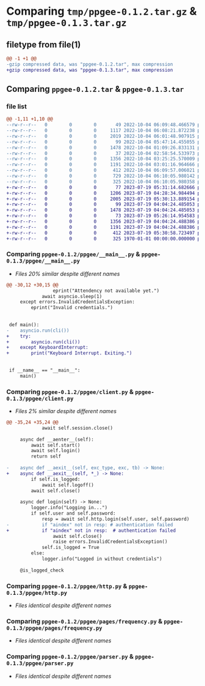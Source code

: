# Comparing `tmp/ppgee-0.1.2.tar.gz` & `tmp/ppgee-0.1.3.tar.gz`

## filetype from file(1)

```diff
@@ -1 +1 @@
-gzip compressed data, was "ppgee-0.1.2.tar", max compression
+gzip compressed data, was "ppgee-0.1.3.tar", max compression
```

## Comparing `ppgee-0.1.2.tar` & `ppgee-0.1.3.tar`

### file list

```diff
@@ -1,11 +1,10 @@
--rw-r--r--   0        0        0       49 2022-10-04 06:09:48.466579 ppgee-0.1.2/ppgee/__init__.py
--rw-r--r--   0        0        0     1117 2022-10-04 06:08:21.872238 ppgee-0.1.2/ppgee/__main__.py
--rw-r--r--   0        0        0     2019 2022-10-04 06:01:48.907915 ppgee-0.1.2/ppgee/client.py
--rw-r--r--   0        0        0       99 2022-10-04 05:47:14.455055 ppgee-0.1.2/ppgee/errors.py
--rw-r--r--   0        0        0     1478 2022-10-04 01:09:26.833131 ppgee-0.1.2/ppgee/http.py
--rw-r--r--   0        0        0       37 2022-10-04 02:58:54.533973 ppgee-0.1.2/ppgee/pages/__init__.py
--rw-r--r--   0        0        0     1356 2022-10-04 03:25:25.570009 ppgee-0.1.2/ppgee/pages/frequency.py
--rw-r--r--   0        0        0     1191 2022-10-04 03:01:16.964666 ppgee-0.1.2/ppgee/parser.py
--rw-r--r--   0        0        0      412 2022-10-04 06:09:57.006021 ppgee-0.1.2/pyproject.toml
--rw-r--r--   0        0        0      729 2022-10-04 06:10:05.980142 ppgee-0.1.2/setup.py
--rw-r--r--   0        0        0      325 2022-10-04 06:10:05.980358 ppgee-0.1.2/PKG-INFO
+-rw-r--r--   0        0        0       77 2023-07-19 05:31:14.682666 ppgee-0.1.3/ppgee/__init__.py
+-rw-r--r--   0        0        0     1206 2023-07-19 04:28:34.984494 ppgee-0.1.3/ppgee/__main__.py
+-rw-r--r--   0        0        0     2005 2023-07-19 05:30:13.889154 ppgee-0.1.3/ppgee/client.py
+-rw-r--r--   0        0        0       99 2023-07-19 04:04:24.485053 ppgee-0.1.3/ppgee/errors.py
+-rw-r--r--   0        0        0     1478 2023-07-19 04:04:24.485053 ppgee-0.1.3/ppgee/http.py
+-rw-r--r--   0        0        0       73 2023-07-19 05:26:14.954583 ppgee-0.1.3/ppgee/pages/__init__.py
+-rw-r--r--   0        0        0     1356 2023-07-19 04:04:24.488386 ppgee-0.1.3/ppgee/pages/frequency.py
+-rw-r--r--   0        0        0     1191 2023-07-19 04:04:24.488386 ppgee-0.1.3/ppgee/parser.py
+-rw-r--r--   0        0        0      412 2023-07-19 05:30:58.723497 ppgee-0.1.3/pyproject.toml
+-rw-r--r--   0        0        0      325 1970-01-01 00:00:00.000000 ppgee-0.1.3/PKG-INFO
```

### Comparing `ppgee-0.1.2/ppgee/__main__.py` & `ppgee-0.1.3/ppgee/__main__.py`

 * *Files 20% similar despite different names*

```diff
@@ -30,12 +30,15 @@
                 eprint("Attendency not available yet.")
             await asyncio.sleep(1)
     except errors.InvalidCredentialsException:
         eprint("Invalid credentials.")
 
 
 def main():
-    asyncio.run(cli())
+    try:
+        asyncio.run(cli())
+    except KeyboardInterrupt:
+        print("Keyboard Interrupt. Exiting.")
 
 
 if __name__ == "__main__":
     main()
```

### Comparing `ppgee-0.1.2/ppgee/client.py` & `ppgee-0.1.3/ppgee/client.py`

 * *Files 2% similar despite different names*

```diff
@@ -35,24 +35,24 @@
             await self.session.close()
 
     async def __aenter__(self):
         await self.start()
         await self.login()
         return self
 
-    async def __aexit__(self, exc_type, exc, tb) -> None:
+    async def __aexit__(self, *_) -> None:
         if self.is_logged:
             await self.logoff()
         await self.close()
 
     async def login(self) -> None:
         logger.info("Logging in...")
         if self.user and self.password:
             resp = await self.http.login(self.user, self.password)
-            if "aindex" not in resp: # authentication failed
+            if "aindex" not in resp:  # authentication failed
                 await self.close()
                 raise errors.InvalidCredentialsException()
             self.is_logged = True
         else:
             logger.info("Logged in without credentials")
 
     @is_logged_check
```

### Comparing `ppgee-0.1.2/ppgee/http.py` & `ppgee-0.1.3/ppgee/http.py`

 * *Files identical despite different names*

### Comparing `ppgee-0.1.2/ppgee/pages/frequency.py` & `ppgee-0.1.3/ppgee/pages/frequency.py`

 * *Files identical despite different names*

### Comparing `ppgee-0.1.2/ppgee/parser.py` & `ppgee-0.1.3/ppgee/parser.py`

 * *Files identical despite different names*

